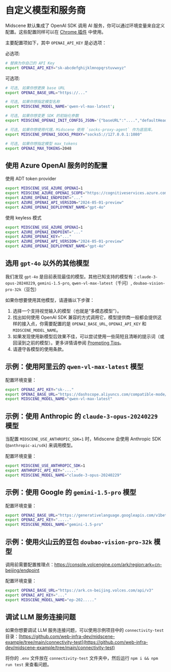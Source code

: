 # 自定义模型和服务商

Midscene 默认集成了 OpenAI SDK 调用 AI 服务，你可以通过环境变量来自定义配置。这些配置同样可以在 [Chrome 插件](./quick-experience.html) 中使用。

主要配置项如下，其中 `OPENAI_API_KEY` 是必选项：

必选项:

```bash
# 替换为你自己的 API Key
export OPENAI_API_KEY="sk-abcdefghijklmnopqrstuvwxyz"
```

可选项:

```bash
# 可选, 如果你想更换 base URL
export OPENAI_BASE_URL="https://..."

# 可选, 如果你想指定模型名称
export MIDSCENE_MODEL_NAME='qwen-vl-max-latest';

# 可选, 如果你想变更 SDK 的初始化参数
export MIDSCENE_OPENAI_INIT_CONFIG_JSON='{"baseURL":"....","defaultHeaders":{"key": "value"}}'

# 可选, 如果你想使用代理。Midscene 使用 `socks-proxy-agent` 作为底层库。
export MIDSCENE_OPENAI_SOCKS_PROXY="socks5://127.0.0.1:1080"

# 可选, 如果你想指定模型 max_tokens
export OPENAI_MAX_TOKENS=2048
```

## 使用 Azure OpenAI 服务时的配置

使用 ADT token provider

```bash
export MIDSCENE_USE_AZURE_OPENAI=1
export MIDSCENE_AZURE_OPENAI_SCOPE="https://cognitiveservices.azure.com/.default"
export AZURE_OPENAI_ENDPOINT="..."
export AZURE_OPENAI_API_VERSION="2024-05-01-preview"
export AZURE_OPENAI_DEPLOYMENT_NAME="gpt-4o"
```

使用 keyless 模式

```bash
export MIDSCENE_USE_AZURE_OPENAI=1
export AZURE_OPENAI_ENDPOINT="..."
export AZURE_OPENAI_KEY="..."
export AZURE_OPENAI_API_VERSION="2024-05-01-preview"
export AZURE_OPENAI_DEPLOYMENT_NAME="gpt-4o"
```

## 选用 `gpt-4o` 以外的其他模型

我们发现 `gpt-4o` 是目前表现最佳的模型。其他已知支持的模型有：`claude-3-opus-20240229`, `gemini-1.5-pro`, `qwen-vl-max-latest`（千问）, `doubao-vision-pro-32k`（豆包）

如果你想要使用其他模型，请遵循以下步骤：

1. 选择一个支持视觉输入的模型（也就是“多模态模型”）。
2. 找出如何使用 OpenAI SDK 兼容的方式调用它，模型提供商一般都会提供这样的接入点，你需要配置的是 `OPENAI_BASE_URL`, `OPENAI_API_KEY` 和 `MIDSCENE_MODEL_NAME`。
3. 如果发现使用新模型后效果不佳，可以尝试使用一些简短且清晰的提示词（或回滚到之前的模型）。更多详情请参阅 [Prompting Tips](./prompting-tips.html)。
4. 请遵守各模型的使用条款。

## 示例：使用阿里云的 `qwen-vl-max-latest` 模型

配置环境变量：

```bash
export OPENAI_API_KEY="sk-..."
export OPENAI_BASE_URL="https://dashscope.aliyuncs.com/compatible-mode/v1"
export MIDSCENE_MODEL_NAME="qwen-vl-max-latest"
```

## 示例：使用 Anthropic 的 `claude-3-opus-20240229` 模型

当配置 `MIDSCENE_USE_ANTHROPIC_SDK=1` 时，Midscene 会使用 Anthropic SDK (`@anthropic-ai/sdk`) 来调用模型。

配置环境变量：

```bash
export MIDSCENE_USE_ANTHROPIC_SDK=1
export ANTHROPIC_API_KEY="....."
export MIDSCENE_MODEL_NAME="claude-3-opus-20240229"
```

## 示例：使用 Google 的 `gemini-1.5-pro` 模型

配置环境变量：

```bash
export OPENAI_BASE_URL="https://generativelanguage.googleapis.com/v1beta/openai"
export OPENAI_API_KEY="....."
export MIDSCENE_MODEL_NAME="gemini-1.5-pro"
```

## 示例：使用火山云的豆包 `doubao-vision-pro-32k` 模型

调用前需要配置推理点：https://console.volcengine.com/ark/region:ark+cn-beijing/endpoint

配置环境变量：

```bash
export OPENAI_BASE_URL="https://ark.cn-beijing.volces.com/api/v3"
export OPENAI_API_KEY="..."
export MIDSCENE_MODEL_NAME="ep-202....."
```

## 调试 LLM 服务连接问题

如果你想要调试 LLM 服务连接问题，可以使用示例项目中的 `connectivity-test` 目录：[https://github.com/web-infra-dev/midscene-example/tree/main/connectivity-test](https://github.com/web-infra-dev/midscene-example/tree/main/connectivity-test)

将你的 `.env` 文件放在 `connectivity-test` 文件夹中，然后运行 `npm i && npm run test` 来查看问题。
